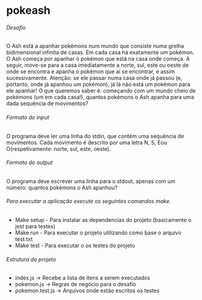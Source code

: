 # pokeash

###### Desafio

O Ash está a apanhar pokémons num mundo que consiste numa grelha bidimensional infinita de casas.
Em cada casa há exatamente um pokémon.
O Ash começa por apanhar o pokémon que está na casa onde começa. A seguir, move-se para a casa
imediatamente a norte, sul, este ou oeste de onde se encontra e apanha o pokémon que aí se encontrar,
e assim sucessivamente. Atenção: se ele passar numa casa onde já passou (e, portanto, onde já apanhou
um pokémon), já lá não está um pokémon para ele apanhar!
O que queremos saber é: começando com um mundo cheio de pokémons (um em cada casa!), quantos
pokémons o Ash apanha para uma dada sequência de movimentos?

###### Formato do input

O programa deve ler uma linha do stdin, que contém uma sequência de movimentos. Cada movimento é
descrito por uma letra N, S, Eou O(respetivamente: norte, sul, este, oeste).

###### Formato do output

O programa deve escrever uma linha para o stdout, apenas com um número: quantos pokémons o Ash
apanhou?

###### Para executar a aplicação execute os seguintes comandos make.

* Make setup - Para instalar as dependencias do projeto (basicamente o jest para testes)
* Make run - Para executar o projeto utilizando como base o arquivo test.txt
* Make test - Para executar o os testes do projeto

###### Estrutura do projeto
* index.js -> Recebe a lista de itens a serem executados
* pokemon.js -> Regras de negócio para o desafio
* pokemon.test.js -> Arquivos onde estão escritos os testes
